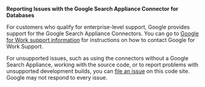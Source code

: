 **Reporting Issues with the Google Search Appliance Connector for Databases**

For customers who qualify for enterprise-level support, Google
provides support for the Google Search Appliance Connectors. You can
go to [Google for Work support information](http://www.google.com/support/enterprise/go/gsa_support)
for instructions on how to contact Google for Work Support.

For unsupported issues, such as using the connectors without a Google Search
Appliance, working with the source code, or to report problems with
unsupported development builds, you can [file an issue](http://code.google.com/p/google-enterprise-connector-database/issues/list) on this code site.
Google may not respond to every issue.